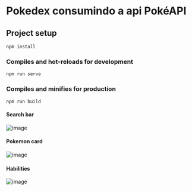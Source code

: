 # Pokedex consumindo a api PokéAPI

## Project setup
```
npm install
```

### Compiles and hot-reloads for development
```
npm run serve
```

### Compiles and minifies for production
```
npm run build
```
#### Search bar
![image](https://user-images.githubusercontent.com/57879201/197353171-cd7252eb-ce3b-4aca-94d2-8c09b2aa7da7.png)
#### Pokemon card
![image](https://user-images.githubusercontent.com/57879201/197353178-9acc4123-e84a-43cb-9d60-a52e0350a374.png)
#### Habilities
![image](https://user-images.githubusercontent.com/57879201/197353203-4a041c06-9cce-484c-b8c4-b84d4d29b565.png)

